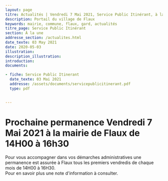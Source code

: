 ```yaml
---
layout: page
titre: Actualités | Vendredi 7 Mai 2021, Service Public Itinérant, à la mairie de Flaux de 14H00 à 16h30
description: Portail du village de Flaux
keywords: mairie, commune, flaux, gard, actualités
titre_page: Service Public Itinérant
section: À la une
addresse_section: /actualites.html
date_texte: 03 May 2021
date: 2020-05-03
illustration: 
description_illustration: 
introduction: 
documents:

- fiche: Service Public Itinerant
  date_texte: 03 Mai 2021
  addresse: /assets/documents/servicepublicitinerant.pdf
  type: pdf

  
---
```


# Prochaine permanence Vendredi 7 Mai 2021 à la mairie de Flaux de 14H00 à 16h30
Pour vous accompagner dans vos démarches administratives une permanence est assurée à Flaux tous les premiers vendredis de chaque mois de 14H00 à 16H30.<br/>
Pour en savoir plus une note d'information à consulter.


